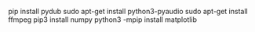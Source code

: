 pip install pydub
sudo apt-get install python3-pyaudio
sudo apt-get install ffmpeg
pip3 install numpy
python3 -mpip install matplotlib